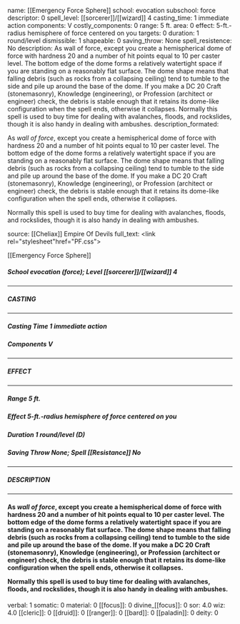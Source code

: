 name: [[Emergency Force Sphere]]
school: evocation
subschool: force
descriptor: 0
spell_level: [[sorcerer]]/[[wizard]] 4
casting_time: 1 immediate action
components: V
costly_components: 0
range: 5 ft.
area: 0
effect: 5-ft.-radius hemisphere of force centered on you
targets: 0
duration: 1 round/level
dismissible: 1
shapeable: 0
saving_throw: None
spell_resistence: No
description: As wall of force, except you create a hemispherical dome of force with hardness 20 and a number of hit points equal to 10 per caster level. The bottom edge of the dome forms a relatively watertight space if you are standing on a reasonably flat surface. The dome shape means that falling debris (such as rocks from a collapsing ceiling) tend to tumble to the side and pile up around the base of the dome. If you make a DC 20 Craft (stonemasonry), Knowledge (engineering), or Profession (architect or engineer) check, the debris is stable enough that it retains its dome-like configuration when the spell ends, otherwise it collapses.  Normally this spell is used to buy time for dealing with avalanches, floods, and rockslides, though it is also handy in dealing with ambushes.
description_formated: <p>As <i>wall of force</i>, except you create a hemispherical dome of force with hardness 20 and a number of hit points equal to 10 per caster level. The bottom edge of the dome forms a relatively watertight space if you are standing on a reasonably flat surface. The dome shape means that falling debris (such as rocks from a collapsing ceiling) tend to tumble to the side and pile up around the base of the dome. If you make a DC 20 Craft (stonemasonry), Knowledge (engineering), or Profession (architect or engineer) check, the debris is stable enough that it retains its dome-like configuration when the spell ends, otherwise it collapses.</p><p>Normally this spell is used to buy time for dealing with avalanches, floods, and rockslides, though it is also handy in dealing with ambushes.</p>
source: [[Cheliax]] Empire Of Devils
full_text: <link rel="stylesheet"href="PF.css"><div class="heading"><p class="alignleft">[[Emergency Force Sphere]]</p><div style="clear: both;"></div></div><div><h5><b>School </b>evocation (force); <b>Level </b>[[sorcerer]]/[[wizard]] 4</h5></div><hr/><div><h5><b>CASTING</b></h5></div><hr/><div><h5><b>Casting Time </b>1 immediate action</h5><h5><b>Components </b>V</h5></div><hr/><div><h5><b>EFFECT</b></h5></div><hr/><div><h5><b>Range </b>5 ft.</h5><h5><b>Effect </b>5-ft.-radius hemisphere of force centered on you</h5><h5><b>Duration </b>1 round/level (D)</h5><h5><b>Saving Throw </b>None; <b>Spell [[Resistance]] </b>No</h5></div><hr/><div><h5><b>DESCRIPTION</b></h5></div><hr/><div><h4><p>As <i>wall of force</i>, except you create a hemispherical dome of force with hardness 20 and a number of hit points equal to 10 per caster level. The bottom edge of the dome forms a relatively watertight space if you are standing on a reasonably flat surface. The dome shape means that falling debris (such as rocks from a collapsing ceiling) tend to tumble to the side and pile up around the base of the dome. If you make a DC 20 Craft (stonemasonry), Knowledge (engineering), or Profession (architect or engineer) check, the debris is stable enough that it retains its dome-like configuration when the spell ends, otherwise it collapses.</p><p>Normally this spell is used to buy time for dealing with avalanches, floods, and rockslides, though it is also handy in dealing with ambushes.</p></h4></div>
verbal: 1
somatic: 0
material: 0
[[focus]]: 0
divine_[[focus]]: 0
sor: 4.0
wiz: 4.0
[[cleric]]: 0
[[druid]]: 0
[[ranger]]: 0
[[bard]]: 0
[[paladin]]: 0
deity: 0
